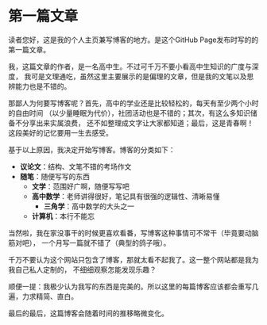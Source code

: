 # 第一篇文章
读者您好，这是我的个人主页兼写博客的地方。是这个GitHub Page发布时写的的第一篇文章。

我，这篇文章的作者，是一名高中生。不过可千万不要小看高中生知识的广度与深度，
我可是文理通吃，虽然这里主要展示的是偏理的文章，但是我的文笔以及思辨能力也是不错的。

那鄙人为何要写博客呢？首先，高中的学业还是比较轻松的，每天有至少两个小时的自由时间
（以少量睡眠为代价），社团活动也是不错的；其次，有这么多知识储备不分享出来实属浪费，
还不如整理成文字让大家都知道；最后，这是青春啊！这段美好的记忆要用一生去感受。

<!--
实话实说，根本原因是：我第一次体会到恋爱感情、第一次喜欢一个人到无法忘怀。
这才是真正的原因，这才是所谓的青春。上面几条纯粹是瞎编糊弄人的。
-->

基于以上原因，我决定开始写博客。博客的分类如下：

- **议论文**：结构、文笔不错的考场作文
- **随笔**：随便写写的东西
  - **文学**：范围好广啊，随便写写吧
  - **高中数学**：老师讲得很好，笔记具有很强的逻辑性、清晰易懂
    - **三角学**：高中数学的大头之一
  - **计算机**：本行不能忘

当然啦，我在家没事干的时候更喜欢看番，写博客这种事情可不常干（毕竟要动脑筋对吧），
一个月写一篇就不错了（典型的鸽子哦）。

千万不要认为这个网站只包含了博客，那就太看不起我了。这一整个网站都是我为我自己私人定制的，
不细细观察怎能发现乐趣？

顺便一提：我极少认为我写的东西是完美的。所以这里的每篇博客应该都会重写几遍，力求精简、直白。

最后的最后，这篇博客会随着时间的推移略微变化。
